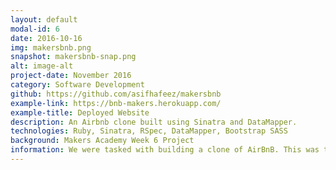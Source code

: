 ```yaml
---
layout: default
modal-id: 6
date: 2016-10-16
img: makersbnb.png
snapshot: makersbnb-snap.png
alt: image-alt
project-date: November 2016
category: Software Development
github: https://github.com/asifhafeez/makersbnb
example-link: https://bnb-makers.herokuapp.com/
example-title: Deployed Website
description: An Airbnb clone built using Sinatra and DataMapper.
technologies: Ruby, Sinatra, RSpec, DataMapper, Bootstrap SASS  
background: Makers Academy Week 6 Project 
information: We were tasked with building a clone of AirBnB. This was the first project at Makers where we were given free reign on to do whatever we wanted. Luckily, the team I worked with were brilliant. We managed to use XP Values (Communication, Simplicity, Feedback, Courage, Respect) and Waffle to communicate what needed to be done next. We switched pairs regularly and there were no disputes because we were all working towards the same goal. I really enjoyed working with this team and that's what made this one of the best projects during the course.<br><br> I like the freedom that Sinatra gives to developers, rather than in Ruby on Rails where you are sort of forced to work in a certain way. We styled the website throughout the week using Bootstrap SASS, which is why the pages look good. I was mostly interested in the back end of this project and it really helped me understand how databases work and how to use an ORM like Datamapper to communicate with them.<br><br> There were some struggles but they mostly involved code and we managed to get through the project by working together and researching anything that we didn't understand. It was also a good way to get to grips with version control and github. Both of which I feel comfortable using now.
---
```


